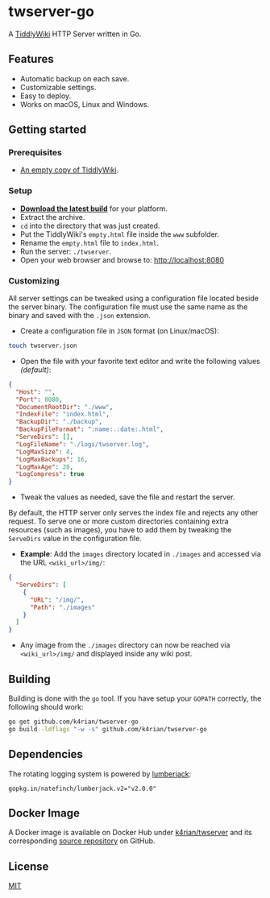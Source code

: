 twserver-go
=====

A [TiddlyWiki](https://github.com/Jermolene/TiddlyWiki5) HTTP Server written in Go.



## Features

- Automatic backup on each save.
- Customizable settings.
- Easy to deploy.
- Works on macOS, Linux and Windows.



## Getting started

### Prerequisites

- [An empty copy of TiddlyWiki](https://tiddlywiki.com/#GettingStarted).


### Setup

- __[Download the latest build](https://github.com/k4rian/twserver-go/releases)__ for your platform.
- Extract the archive.
- `cd` into the directory that was just created.
- Put the TiddlyWiki's `empty.html` file inside the `www` subfolder.
- Rename the `empty.html` file to `index.html`.
- Run the server: `./twserver`.
- Open your web browser and browse to: [http://localhost:8080](http://localhost:8080)


### Customizing

All server settings can be tweaked using a configuration file located beside the server binary.
The configuration file must use the same name as the binary and saved with the `.json` extension.

- Create a configuration file in `JSON` format (on Linux/macOS):

```bash
touch twserver.json
```

- Open the file with your favorite text editor and write the following values *(default)*:

```json
{
  "Host": "",
  "Port": 8080,
  "DocumentRootDir": "./www",
  "IndexFile": "index.html",
  "BackupDir": "./backup",
  "BackupFileFormat": ":name:.:date:.html",
  "ServeDirs": [],
  "LogFileName": "./logs/twserver.log",
  "LogMaxSize": 4,
  "LogMaxBackups": 16,
  "LogMaxAge": 28,
  "LogCompress": true
}
```

- Tweak the values as needed, save the file and restart the server.

By default, the HTTP server only serves the index file and rejects any other request. To serve one or more custom directories containing extra resources (such as images), you have to add them by tweaking the `ServeDirs` value in the configuration file.

- __Example__: Add the `images` directory located in `./images` and accessed via the URL `<wiki_url>/img/`:

```json
{
  "ServeDirs": [
    {
      "URL": "/img/",
      "Path": "./images"
    }
  ]
}
```

- Any image from the `./images` directory can now be reached via `<wiki_url>/img/` and displayed inside any wiki post.



## Building

Building is done with the `go` tool. If you have setup your `GOPATH` correctly, the following should work:

```bash
go get github.com/k4rian/twserver-go
go build -ldflags "-w -s" github.com/k4rian/twserver-go
```



## Dependencies

The rotating logging system is powered by [lumberjack](https://github.com/natefinch/lumberjack):

```
gopkg.in/natefinch/lumberjack.v2="v2.0.0"
```



## Docker Image

A Docker image is available on Docker Hub under [k4rian/twserver](https://hub.docker.com/r/k4rian/twserver) and its corresponding [source repository](https://github.com/K4rian/docker-twserver) on GitHub.



## License

[MIT](LICENSE)